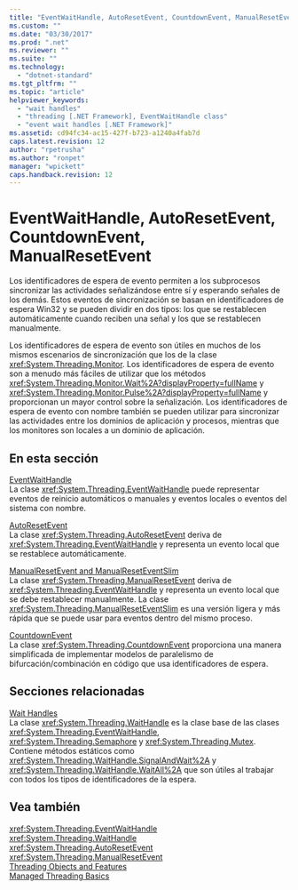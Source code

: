 ```yaml
---
title: "EventWaitHandle, AutoResetEvent, CountdownEvent, ManualResetEvent | Microsoft Docs"
ms.custom: ""
ms.date: "03/30/2017"
ms.prod: ".net"
ms.reviewer: ""
ms.suite: ""
ms.technology: 
  - "dotnet-standard"
ms.tgt_pltfrm: ""
ms.topic: "article"
helpviewer_keywords: 
  - "wait handles"
  - "threading [.NET Framework], EventWaitHandle class"
  - "event wait handles [.NET Framework]"
ms.assetid: cd94fc34-ac15-427f-b723-a1240a4fab7d
caps.latest.revision: 12
author: "rpetrusha"
ms.author: "ronpet"
manager: "wpickett"
caps.handback.revision: 12
---
```

# EventWaitHandle, AutoResetEvent, CountdownEvent, ManualResetEvent
Los identificadores de espera de evento permiten a los subprocesos sincronizar las actividades señalizándose entre sí y esperando señales de los demás.  Estos eventos de sincronización se basan en identificadores de espera Win32 y se pueden dividir en dos tipos: los que se restablecen automáticamente cuando reciben una señal y los que se restablecen manualmente.  
  
 Los identificadores de espera de evento son útiles en muchos de los mismos escenarios de sincronización que los de la clase <xref:System.Threading.Monitor>.  Los identificadores de espera de evento son a menudo más fáciles de utilizar que los métodos <xref:System.Threading.Monitor.Wait%2A?displayProperty=fullName> y <xref:System.Threading.Monitor.Pulse%2A?displayProperty=fullName> y proporcionan un mayor control sobre la señalización.  Los identificadores de espera de evento con nombre también se pueden utilizar para sincronizar las actividades entre los dominios de aplicación y procesos, mientras que los monitores son locales a un dominio de aplicación.  
  
## En esta sección  
 [EventWaitHandle](../../../docs/standard/threading/eventwaithandle.md)  
 La clase <xref:System.Threading.EventWaitHandle> puede representar eventos de reinicio automáticos o manuales y eventos locales o eventos del sistema con nombre.  
  
 [AutoResetEvent](../../../docs/standard/threading/autoresetevent.md)  
 La clase <xref:System.Threading.AutoResetEvent> deriva de <xref:System.Threading.EventWaitHandle> y representa un evento local que se restablece automáticamente.  
  
 [ManualResetEvent and ManualResetEventSlim](../../../docs/standard/threading/manualresetevent-and-manualreseteventslim.md)  
 La clase <xref:System.Threading.ManualResetEvent> deriva de <xref:System.Threading.EventWaitHandle> y representa un evento local que se debe restablecer manualmente.  La clase <xref:System.Threading.ManualResetEventSlim> es una versión ligera y más rápida que se puede usar para eventos dentro del mismo proceso.  
  
 [CountdownEvent](../../../docs/standard/threading/countdownevent.md)  
 La clase <xref:System.Threading.CountdownEvent> proporciona una manera simplificada de implementar modelos de paralelismo de bifurcación\/combinación en código que usa identificadores de espera.  
  
## Secciones relacionadas  
 [Wait Handles](../Topic/Wait%20Handles.md)  
 La clase <xref:System.Threading.WaitHandle> es la clase base de las clases <xref:System.Threading.EventWaitHandle>, <xref:System.Threading.Semaphore> y <xref:System.Threading.Mutex>.  Contiene métodos estáticos como <xref:System.Threading.WaitHandle.SignalAndWait%2A> y <xref:System.Threading.WaitHandle.WaitAll%2A> que son útiles al trabajar con todos los tipos de identificadores de la espera.  
  
## Vea también  
 <xref:System.Threading.EventWaitHandle>   
 <xref:System.Threading.WaitHandle>   
 <xref:System.Threading.AutoResetEvent>   
 <xref:System.Threading.ManualResetEvent>   
 [Threading Objects and Features](../../../docs/standard/threading/threading-objects-and-features.md)   
 [Managed Threading Basics](../../../docs/standard/threading/managed-threading-basics.md)